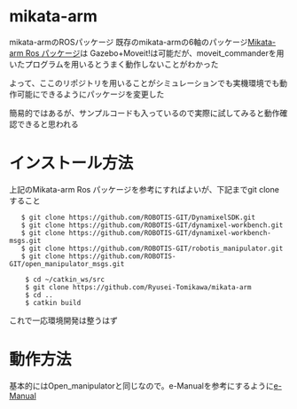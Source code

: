 # mikata-arm
mikata-armのROSパッケージ
既存のmikata-armの6軸のパッケージ[Mikata-arm Ros パッケージ](https://github.com/ROBOTIS-JAPAN-GIT/open_manipulator/tree/dynamixel_6dof_mikata_arm)は
Gazebo+Moveit!は可能だが、moveit_commanderを用いたプログラムを用いるとうまく動作しないことがわかった

よって、ここのリポジトリを用いることがシミュレーションでも実機環境でも動作可能にできるようにパッケージを変更した

簡易的ではあるが、サンプルコードも入っているので実際に試してみると動作確認できると思われる

# インストール方法
上記のMikata-arm Ros パッケージを参考にすればよいが、下記までgit clone すること
 ```shell
    $ git clone https://github.com/ROBOTIS-GIT/DynamixelSDK.git
    $ git clone https://github.com/ROBOTIS-GIT/dynamixel-workbench.git
    $ git clone https://github.com/ROBOTIS-GIT/dynamixel-workbench-msgs.git
    $ git clone https://github.com/ROBOTIS-GIT/robotis_manipulator.git
    $ git clone https://github.com/ROBOTIS-GIT/open_manipulator_msgs.git
```


```shell
    $ cd ~/catkin_ws/src
    $ git clone https://github.com/Ryusei-Tomikawa/mikata-arm
    $ cd ..
    $ catkin build
```
 
これで一応環境開発は整うはず

# 動作方法

基本的にはOpen_manipulatorと同じなので。e-Manualを参考にするように[e-Manual](https://emanual.robotis.com/docs/en/platform/openmanipulator_x/quick_start_guide/)
